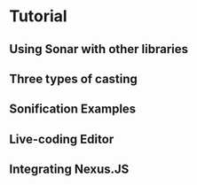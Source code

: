 # Tutorial
## Using Sonar with other libraries

## Three types of casting

## Sonification Examples

## Live-coding Editor

## Integrating Nexus.JS

